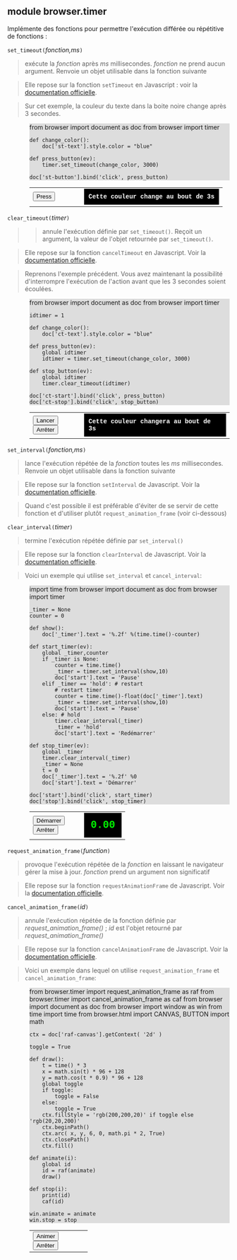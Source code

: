 module **browser.timer**
------------------------

Implémente des fonctions pour permettre l'exécution différée ou répétitive de fonctions :

`set_timeout(`_fonction,ms_`)`
> exécute la *fonction* après *ms* millisecondes. *fonction* ne prend aucun argument. Renvoie un objet utilisable dans la fonction suivante

> Elle repose sur la fonction `setTimeout` en Javascript : voir la [documentation officielle](http://www.w3.org/TR/2011/WD-html5-20110525/timers.html#dom-windowtimers-settimeout).

> Sur cet exemple, la couleur du texte dans la boite noire change après 3 secondes.

<div style="padding-left:50px;">
<div id="st-example" style="background-color:#dddddd;">
    from browser import document as doc
    from browser import timer
    
    def change_color():
        doc['st-text'].style.color = "blue"
    
    def press_button(ev):
        timer.set_timeout(change_color, 3000)

    doc['st-button'].bind('click', press_button)
</div>

<script type="text/python">
exec(doc["st-example"].text)
</script>

<table cellpadding=10>
<tr>
<td style="width:100px;">
<button id="st-button">Press</button>
</td>
<td>
<div id="st-text" style="background-color:black;color:#ffffff;padding:10px;font-family:courier;font-weight:bold;font-size:14px;">Cette couleur change au bout de 3s</div>
</td>
</tr>
</table>
</div>

`clear_timeout(`_timer_`)`
> > annule l'exécution définie par `set_timeout()`. Reçoit un argument, la valeur de l'objet retournée par `set_timeout()`. 

> Elle repose sur la fonction `cancelTimeout` en Javascript. Voir la  [documentation officielle](http://www.w3.org/TR/2011/WD-html5-20110525/timers.html#dom-windowtimers-cleartimeout).

> Reprenons l'exemple précédent. Vous avez maintenant la possibilité d'interrompre l'exécution de l'action avant que les 3 secondes soient écoulées.

<div style="padding-left:50px;">
<div id="ct-example" style="background-color:#dddddd;">
    from browser import document as doc
    from browser import timer
    
    idtimer = 1
    
    def change_color():
        doc['ct-text'].style.color = "blue"
    
    def press_button(ev):
        global idtimer
        idtimer = timer.set_timeout(change_color, 3000)
        
    def stop_button(ev):
        global idtimer
        timer.clear_timeout(idtimer)

    doc['ct-start'].bind('click', press_button)
    doc['ct-stop'].bind('click', stop_button)
    
</div>

<script type="text/python">
exec(doc["ct-example"].text)
</script>

<table cellpadding=10>
<tr>
<td style="width:100px;">
<button id="ct-start">Lancer</button>
<br>
<button id="ct-stop">Arrêter</button>
</td>
<td>
<div id="ct-text" style="background-color:black;color:#ffffff;padding:10px;font-family:courier;font-weight:bold;font-size:14px;">Cette couleur changera au bout de 3s</div>
</td>
</tr>
</table>
</div>

`set_interval(`_fonction,ms_`)`
> lance l'exécution répétée de la *fonction* toutes les *ms* millisecondes. Renvoie un objet utilisable dans la fonction suivante

> Elle repose sur la fonction `setInterval` de Javascript. Voir la [documentation officielle](http://www.w3.org/TR/2011/WD-html5-20110525/timers.html#dom-windowtimers-setinterval).

> Quand c'est possible il est préférable d'éviter de se servir de cette fonction et d'utiliser plutôt `request_animation_frame` (voir ci-dessous)

`clear_interval(`_timer_`)`
> termine l'exécution répétée définie par `set_interval()`

> Elle repose sur la fonction `clearInterval` de Javascript. Voir la  [documentation officielle](http://www.w3.org/TR/2011/WD-html5-20110525/timers.html#dom-windowtimers-clearinterval).

> Voici un exemple qui utilise `set_interval` et `cancel_interval`:

<div style="padding-left:50px;">
<div id="py-source" style="background-color:#dddddd;">
    import time
    from browser import document as doc
    from browser import timer
    
    _timer = None
    counter = 0
    
    def show():
        doc['_timer'].text = '%.2f' %(time.time()-counter)
    
    def start_timer(ev):
        global _timer,counter
        if _timer is None:
            counter = time.time()
            _timer = timer.set_interval(show,10)
            doc['start'].text = 'Pause'
        elif _timer == 'hold': # restart
            # restart timer
            counter = time.time()-float(doc['_timer'].text)
            _timer = timer.set_interval(show,10)
            doc['start'].text = 'Pause'
        else: # hold
            timer.clear_interval(_timer)
            _timer = 'hold'
            doc['start'].text = 'Redémarrer'
    
    def stop_timer(ev):
        global _timer
        timer.clear_interval(_timer)
        _timer = None
        t = 0
        doc['_timer'].text = '%.2f' %0
        doc['start'].text = 'Démarrer'

    doc['start'].bind('click', start_timer)
    doc['stop'].bind('click', stop_timer)
</div>

<script type='text/python'>
exec(doc['py-source'].text)
</script>

<table cellpadding=10>
<tr>
<td style="width:100px;">
<button id="start">Démarrer</button>
<br><button id="stop">Arrêter</button>
</td>
<td>
<div id="_timer" style="background-color:black;color:#0F0;padding:15px;font-family:courier;font-weight:bold;font-size:23px;">0.00</div>
</td>
</tr>
</table>
</div>

`request_animation_frame(`_function_`)`
> provoque l'exécution répétée de la *fonction* en laissant le navigateur gérer la mise à jour. *fonction* prend un argument non significatif

> Elle repose sur la fonction `requestAnimationFrame` de Javascript. Voir la  [documentation officielle](http://www.w3.org/TR/animation-timing/#dom-windowanimationtiming-requestanimationframe). 

`cancel_animation_frame(`_id_`)`
> annule l'exécution répétée de la fonction définie par *request_animation_frame()* ; *id* est l'objet retourné par *request_animation_frame()*

> Elle repose sur la fonction `cancelAnimationFrame` de Javascript. Voir la [documentation officielle](http://www.w3.org/TR/animation-timing/#dom-windowanimationtiming-cancelanimationframe).

> Voici un exemple dans lequel on utilise `request_animation_frame` et `cancel_animation_frame`:

<div style="padding-left:50px;">
<div id="raf-example" style="background-color:#dddddd;">
    from browser.timer import request_animation_frame as raf
    from browser.timer import cancel_animation_frame as caf
    from browser import document as doc
    from browser import window as win
    from time import time
    from browser.html import CANVAS, BUTTON
    import math

    ctx = doc['raf-canvas'].getContext( '2d' ) 

    toggle = True

    def draw():
        t = time() * 3
        x = math.sin(t) * 96 + 128
        y = math.cos(t * 0.9) * 96 + 128
        global toggle
        if toggle:
            toggle = False
        else:
            toggle = True
        ctx.fillStyle = 'rgb(200,200,20)' if toggle else 'rgb(20,20,200)'
        ctx.beginPath()
        ctx.arc( x, y, 6, 0, math.pi * 2, True)
        ctx.closePath()
        ctx.fill()

    def animate(i):
        global id
        id = raf(animate)
        draw()

    def stop(i):
        print(id)
        caf(id)

    win.animate = animate
    win.stop = stop
</div>

<script type='text/python'>
exec(doc['raf-example'].text)
</script>

<table cellpadding=10>
<tr>
<td style="width:100px;">
<button type="button" onclick="animate(0)">Animer</button>
<br>
<button type="button" onclick="stop(0)">Arrêter</button>
</td>
<td>
<canvas id="raf-canvas" width=256 height=256></canvas>
</td>
</tr>
</table>
</div>

